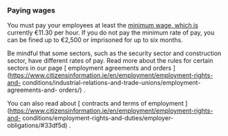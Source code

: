 ###  **Paying wages**

You must pay your employees at least the [ minimum wage, which is
](https://www.citizensinformation.ie/en/employment/employment_rights_and_conditions/pay_and_employment/pay_inc_min_wage.html)
currently €11.30 per hour. If you do not pay the minimum rate of pay, you can
be fined up to €2,500 or imprisoned for up to six months.

Be mindful that some sectors, such as the security sector and construction
sector, have different rates of pay. Read more about the rules for certain
sectors in our page [ employment agreements and orders
](https://www.citizensinformation.ie/en/employment/employment-rights-and-
conditions/industrial-relations-and-trade-unions/employment-agreements-and-
orders/) .

You can also read about [ contracts and terms of employment
](https://www.citizensinformation.ie/en/employment/employment-rights-and-
conditions/employment-rights-and-duties/employer-obligations/#33df5d) .
